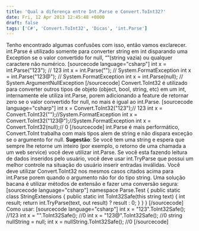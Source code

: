 ```yaml
---
title: 'Qual a diferença entre Int.Parse e Convert.ToInt32?'
date: Fri, 12 Apr 2013 12:45:48 +0000
draft: false
tags: ['C#', 'Convert.ToInt32', 'Dicas', 'int.Parse']
---
```


Tenho encontrado algumas confusões com isso, então vamos exclarecer. int.Parse é utilizado somente para converter string em int disparando uma Exception se o valor convertido for null, “”(string vazia) ou qualquer caractere não numérico. \[sourcecode language="csharp"\] int x = int.Parse("123"); // 123 int x = int.Parse(""); // System.FormatException int x = int.Parse("123@"); // System.FormatException int x = int.Parse(null); // System.ArgumentNullException \[/sourcecode\] Convert.ToInt32 é utilizado para converter outros tipos de objeto (object, bool, string, etc) em um int, internamente ele utiliza int.Parse, porem adicionando a feature de retornar zero se o valor convertido for null, no mais é igual ao int.Parse. \[sourcecode language="csharp"\] int x = Convert.ToInt32("123");// 123 int x = Convert.ToInt32("");//System.FormatException int x = Convert.ToInt32("123@");//System.FormatException int x = Convert.ToInt32(null);// 0 \[/sourcecode\] int.Parse é mais performático, Convert.ToInt trabalha com mais tipos alem de string e não dispara exceção se o argumento for null. **Sugestão**: Se você tem uma string e espera que sempre lhe retorne um inteiro (por exemplo, o retorno de uma chamada a um web service) você deve utilizar int.Parse. Se você esta fazendo leitura de dados inseridos pelo usuário, você deve usar int.TryParse que possui um melhor controle na situação do usuário inserir entradas inválidas. Você deve utilizar Convert.ToInt32 nos mesmos casos citados acima para int.Parse porem quando o argumento não for do tipo string. Uma solução bacana é utilizar métodos de extensão e fazer uma conversão segura: \[sourcecode language="csharp"\] namespace Parse.Test { public static class StringExtensions { public static int ToInt32Safe(this string text) { int result; return int.TryParse(text, out result) ? result : 0; } } } \[/sourcecode\] Como usar: \[sourcecode language="csharp"\] int x = "123".ToInt32Safe(); //123 int x = "".ToInt32Safe(); //0 int x = "123@".ToInt32Safe(); //0 string nullString = null; int x = nullString.ToInt32Safe(); //0 \[/sourcecode\]